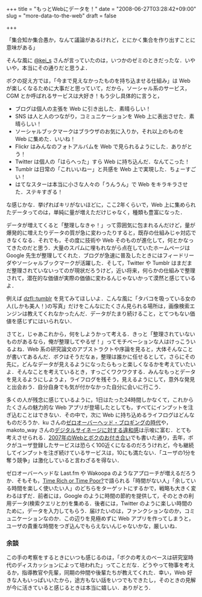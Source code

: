 +++
title = "もっとWebにデータを！"
date = "2008-06-27T03:28:42+09:00"
slug = "more-data-to-the-web"
draft = false

+++

<p>「集合知か集合愚か，なんて議論があるけれど，とにかく集合を作り出すことに意味がある」</p>
<p>そんな風に <a href="http://twitter.com/kei_s">@kei_s</a> さんが言っていたのは，いつかのゼミのときだったな．いやいや，本当にその通りだと思うよ．</p>
<p>ボクの捉え方では，「今まで見えなかったものを持ち込ませる仕組み」は Web が楽しくなるために大事だと思っていて，だから，ソーシャル系のサービス，CGM とか呼ばれるサービスは大好き！もう少し具体的に言うと，</p>
<ul>
<li>ブログは個人の主張を Web に引き出した．素晴らしい！</li>
<li>SNS は人と人のつながり，コミュニケーションを Web 上に表出させた．素晴らしい！</li>
<li>ソーシャルブックマークはブラウザのお気に入りか，それ以上のものを Web に集めた．いいね！</li>
<li>Flickr はみんなのフォトアルバムを Web で見られるようにした．ありがとう！</li>
<li>Twitter は個人の「はらへった」すら Web に持ち込んだ．なんてこった！</li>
<li>Tumblr は日常の「これいいねー」と共感を Web 上で実現した．ちょーすごい！</li>
<li>はてなスターは本当に小さな人々の「うんうん」で Web をキラキラさせた．ステキすぎる！</li>
</ul>
<p>な感じかな．挙げればキリがないほどに，ここ2年くらいで，Web 上に集められたデータってのは，単純に量が増えただけじゃなく，種類も豊富になった．</p>
<p>データが増えてくると「整理しなきゃ！」って雰囲気に包まれるんだけど，量が爆発的に増えたりデータの質が急に変わったりすると，既存の仕組みじゃ対応できなくなる．それでも，その度に技術や Web そのものが進化して，何とかなってきたのだと思う．大量のスパムに埋もれながら点在していたホームページは Google 先生が整理してくれた．ブログが急速に普及したときにはフィードリーダやソーシャルブックマークが活躍した．そして，Twitter や Tumblr はまだまだ整理されていないってのが現状だろうけど，近い将来，何らかの仕組みで整理されて，潜在的な価値が実際の価値に変わるんじゃないかって漠然と感じているよ．</p>
<p>例えば <a href="http://dzfl.tumblr.com/">dzfl::tumblr</a> を見てみてほしいよ．こんな風に「タバコを吸っている女の人(しかも美人！)の写真」だけをこんなにたくさん見られる場所は，画像検索エンジンは教えてくれなかったんだ．データがたまり続けること，とてつもない価値を感じずにはいられない．</p>
<p>さてと，じゃあこれから，何をしようかって考える．きっと「整理されていないものがあるなら，俺が整理してやるぜ！」ってモチベーションな人はけっこういるよね．Web 系の研究論文のアブストラクトや序論を見ると，大体そんなことが書いてあるんだ．ボクはそうだなぁ，整理は誰かに任せるとして，さらにその先に，どんなデータが見えるようになったらもっと楽しくなるかを考えていたいよ．そんなことを考えているとき，すっごくワクワクする．みんなもっとデータを見えるようにしようよ，ライフログを残そう，見えるようにして，意外な発見と出会おう．自分自身でも気が付かなかった自分に会いに行こう．</p>
<p>多くの人が残念に感じているように，1日はたった24時間しかなくて，これからたくさんの魅力的な Web アプリが登場したとしても，すべてにインプットを注ぎ込むことはできない．その中で，次に Web に持ち込めるライフログはどんなものだろうか．ku さんの<a href="http://ido.nu/kuma/2008/03/09/era-of-no-overhead-blogging/">ゼロオーバーヘッド・ブロギングの時代</a>や，makoto_way さんの<a href="http://d.hatena.ne.jp/makoto_way/20080621/p2">デジタルサイネージに対する違和感</a>は示唆に富む．とても考えさせられる．<a href="http://june29.jp/2007/12/31/web-2007/">2007年のWebとボクのお付き合い</a>でも書いた通り，去年，ボクがユーザ登録したサービスは恐らく100近くになるのだろうけれど，今も継続してインプットを注ぎ続けているサービスは，10にも満たない．「ユーザの1分を奪う競争」は激化していると言わざるを得ない．</p>
<p>ゼロオーバーヘッドな Last.fm や Wakoopa のようなアプローチが増えるだろうか．そもそも，<a href="http://lsvp.wordpress.com/2007/03/19/time-rich-or-time-poor/">Time Rich or Time Poor?</a>で語られる「時間がない人」「余している時間を楽しく使いたい人」のどちらをターゲットにするかで，戦略も大きく変わるはずだ．前者には，Google のように時間の節約を提供して，そのときの利用データ(検索クエリとか)を集める．後者には，Twitter のように楽しい時間のために，データを入力してもらう．届けたいのは，ファンクションなのか，コミュニケーションなのか．この辺りを見極めずに Web アプリを作ってしまうと，ユーザの貴重な時間をつぎ込んでもらえないんじゃないかな，厳しいね．</p>
<h3>余談</h3>
<p>この手の考察をするときにいつも感じるのは，「ボクの考えのベースは研究室時代のディスカッションによって培われた」ってことだな．どうやって物事を考えるか，指導教官や先輩，同期の仲間や後輩たちが教えてくれた．幸い，Web 好きな人もいっぱいいたから，途方もない話をいつでもできたし，そのときの見解が今に活きていると感じるときは本当に嬉しい．ありがとう．</p>
